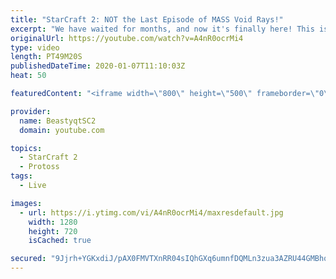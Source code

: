 ```yaml
---
title: "StarCraft 2: NOT the Last Episode of MASS Void Rays!"
excerpt: "We have waited for months, and now it's finally here! This is the VOID RAYS to GRANDMASTER series! With the new balance changes to speedy Void Rays in the latest patch, we can now begin the series right! At this point in the series, we are introducing other units into the composition to make the games"
originalUrl: https://youtube.com/watch?v=A4nR0ocrMi4
type: video
length: PT49M20S
publishedDateTime: 2020-01-07T11:10:03Z
heat: 50

featuredContent: "<iframe width=\"800\" height=\"500\" frameborder=\"0\" src=\"https://www.youtube.com/embed/A4nR0ocrMi4\" allow=\"accelerometer; autoplay; encrypted-media; gyroscope; picture-in-picture\" allowfullscreen></iframe>"

provider:
  name: BeastyqtSC2
  domain: youtube.com

topics:
  - StarCraft 2
  - Protoss
tags:
  - Live

images:
  - url: https://i.ytimg.com/vi/A4nR0ocrMi4/maxresdefault.jpg
    width: 1280
    height: 720
    isCached: true

secured: "9Jjrh+YGKxdiJ/pAX0FMVTXnRR04sIQhGXq6umnfDQMLn3zua3AZRU44GMBhqQ+qHtBUCeNn1xZ9vryx4cFCuXDkuYk5SYfRdeaKI7+e/gqByCQNiaIGtJRmMQy9+RoUp97vVXEVcJCRbQWVNQQhHoeY7Z2+OmDgegeteSzB+yKZvJs9xRnjzMFwKp8X8yawRV1maIxq1asXsMc2WgMlylJXIRWVhzZUJO8EHSQ2ee+DdfjdunoaoN0jjuewwWj4OW8NRTEeOGmw+7eevxGHJIfuq2ttRrMWMHAD2VeXxveZHbfxKvZ/IHAVuKXHMW68lGRXm4VZX+MGkXfc67Uag+gQiNNiQu9XYOBFCDcR+BobY4F65iH3701aynFdV6wQeI1yJmj9nweJe9ppZe+CuyX2cN8yzhgvDI/TQBxD9Rk=;BLq4c/kNKsfvuIgikCeqMg=="
---
```


